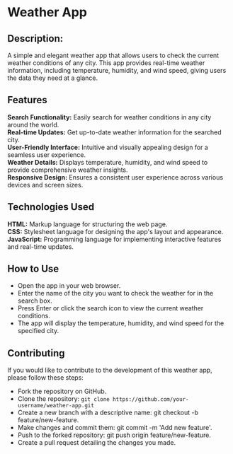 # Weather App

## Description:

A simple and elegant weather app that allows users to check the current weather conditions of any city. This app provides real-time weather information, including temperature, humidity, and wind speed, giving users the data they need at a glance.

## Features

**Search Functionality:** Easily search for weather conditions in any city around the world. <br>
**Real-time Updates:** Get up-to-date weather information for the searched city. <br>
**User-Friendly Interface:** Intuitive and visually appealing design for a seamless user experience. <br>
**Weather Details:** Displays temperature, humidity, and wind speed to provide comprehensive weather insights. <br>
**Responsive Design:** Ensures a consistent user experience across various devices and screen sizes. <br>

## Technologies Used

**HTML:** Markup language for structuring the web page. <br>
**CSS:** Stylesheet language for designing the app's layout and appearance. <br>
**JavaScript:** Programming language for implementing interactive features and real-time updates. <br>

## How to Use

- Open the app in your web browser.
- Enter the name of the city you want to check the weather for in the search box.
- Press Enter or click the search icon to view the current weather conditions.
- The app will display the temperature, humidity, and wind speed for the specified city.

## Contributing

If you would like to contribute to the development of this weather app, please follow these steps:

- Fork the repository on GitHub.
- Clone the repository: `git clone https://github.com/your-username/weather-app.git`
- Create a new branch with a descriptive name: git checkout -b feature/new-feature.
- Make changes and commit them: git commit -m 'Add new feature'.
- Push to the forked repository: git push origin feature/new-feature.
- Create a pull request detailing the changes you made.
